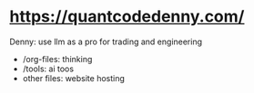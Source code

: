# https://quantcodedenny.com/
Denny: use llm as a pro for trading and engineering

- /org-files: thinking
- /tools: ai toos
- other files: website hosting
